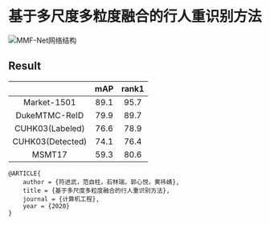 # 基于多尺度多粒度融合的行人重识别方法
![MMF-Net网络结构](https://user-images.githubusercontent.com/98261883/150742143-0767dec1-4b98-4da2-88c4-442d63b33318.png)
## Result
|  | mAP | rank1 |
| :------: | :------: | :------: |
| Market-1501 | 89.1 | 95.7 |
| DukeMTMC-ReID | 79.9 | 89.7 |
| CUHK03(Labeled) | 76.6 | 78.9 |
| CUHK03(Detected) | 74.1 | 76.4 |
| MSMT17 | 59.3 | 80.6 |
```text
@ARTICLE{
    author = {符进武，范自柱，石林瑞，郭心悦，黄祎婧},
    title = {基于多尺度多粒度融合的行人重识别方法},
    journal = {计算机工程},
    year = {2020}
}
```
